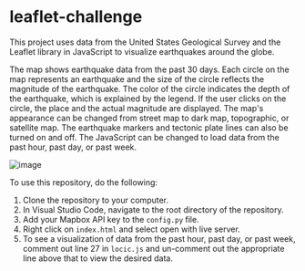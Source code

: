 # leaflet-challenge
This project uses data from the United States Geological Survey and the Leaflet library in JavaScript to visualize earthquakes around the globe.

The map shows earthquake data from the past 30 days. Each circle on the map represents an earthquake and the size of the circle reflects the magnitude of the earthquake. The color of the circle indicates the depth of the earthquake, which is explained by the legend. If the user clicks on the circle, the place and the actual magnitude are displayed. The map's appearance can be changed from street map to dark map, topographic, or satellite map. The earthquake markers and tectonic plate lines can also be turned on and off. The JavaScript can be changed to load data from the past hour, past day, or past week.

![image](https://user-images.githubusercontent.com/14172820/123899335-9cf4a800-d92c-11eb-90fd-59b2b67b69e7.png)

To use this repository, do the following:

1. Clone the repository to your computer.
1. In Visual Studio Code, navigate to the root directory of the repository.
1. Add your Mapbox API key to the `config.py` file.
1. Right click on `index.html` and select open with live server.
1. To see a visualization of data from the past hour, past day, or past week, comment out line 27 in `locic.js` and un-comment out the appropriate line above that to view the desired data.



